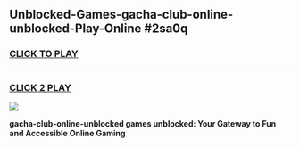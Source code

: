 
## Unblocked-Games-gacha-club-online-unblocked-Play-Online #2sa0q
<h3>
<a href="https://news.freeplayer.one?title=gacha-club-online-unblocked&ref=3">CLICK TO PLAY</a></h3>
<hr>

<h3>
<a href="https://news.freeplayer.one?title=gacha-club-online-unblocked&ref=3">CLICK 2 PLAY</a>
  
</h3>

<a href="https://news.freeplayer.one?title=gacha-club-online-unblocked&ref=3"><img src="https://clearcache.store/games.png"></a>


**gacha-club-online-unblocked games unblocked: Your Gateway to Fun and Accessible Online Gaming**
